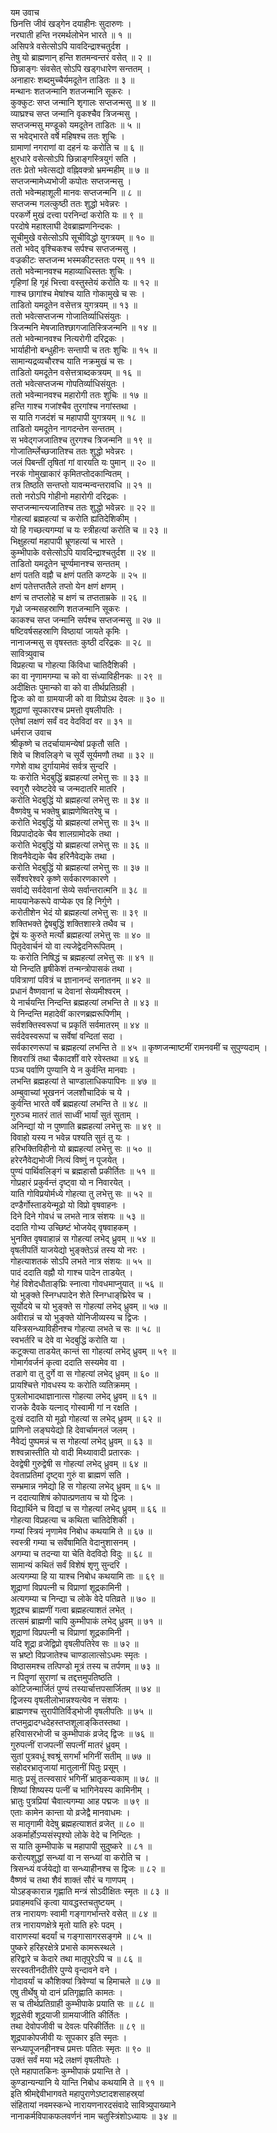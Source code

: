 यम उवाच  
छिनत्ति जीवं खड्गेन दयाहीनः सुदारुणः ।  
नरघाती हन्ति नरमर्थलोभेन भारते ॥ १ ॥  
असिपत्रे वसेत्सोऽपि यावदिन्द्राश्चतुर्दश ।  
तेषु यो ब्राह्मणान् हन्ति शतमन्वन्तरं वसेत् ॥ २ ॥  
छिन्नाङ्‌गः संवसेत् सोऽपि खड्गधारेण सन्ततम् ।  
अनाहारः शब्दमुच्चैर्यमदूतेन ताडितः ॥ ३ ॥  
मन्थानः शतजन्मानि शतजन्मानि सूकरः ।  
कुक्कुटः सप्त जन्मानि शृगालः सप्तजन्मसु ॥ ४ ॥  
व्याघ्रश्च सप्त जन्मानि वृकश्चैव त्रिजन्मसु ।  
सप्तजन्मसु मण्डूको यमदूतेन ताडितः ॥ ५ ॥  
स भवेद्भारते वर्षे महिषश्च ततः शुचिः ।  
ग्रामाणां नगराणां वा दहनं यः करोति च ॥ ६ ॥  
क्षुरधारे वसेत्सोऽपि छिन्नाङ्‌गस्त्रियुगं सति ।  
ततः प्रेतो भवेत्सद्यो वह्निवक्त्रो भ्रमन्महीम् ॥ ७ ॥  
सप्तजन्मामेध्यभोजी कपोतः सप्तजन्मसु ।  
ततो भवेन्महाशूली मानवः सप्तजन्मनि ॥ ८ ॥  
सप्तजन्म गलत्कुष्ठी ततः शुद्धो भवेन्नरः ।  
परकर्णे मुखं दत्त्वा परनिन्दां करोति यः ॥ ९ ॥  
परदोषे महाश्लाघी देवब्राह्मणनिन्दकः ।  
सूचीमुखे वसेत्सोऽपि सूचीविद्धो युगत्रयम् ॥ १० ॥  
ततो भवेद्‌ वृश्चिकश्च सर्पश्च सप्तजन्मसु ।  
वज्रकीटः सप्तजन्म भस्मकीटस्ततः परम् ॥ ११ ॥  
ततो भवेन्मानवश्च महाव्याधिस्ततः शुचिः ।  
गृहिणां हि गृहं भित्त्वा वस्तुस्तेयं करोति यः ॥ १२ ॥  
गाश्च छागांश्च मेषांश्च याति गोकामुखे च सः ।  
ताडितो यमदूतेन वसेत्तत्र युगत्रयम् ॥ १३ ॥  
ततो भवेत्सप्तजन्म गोजातिर्व्याधिसंयुतः ।  
त्रिजन्मनि मेषजातिश्छागजातिस्त्रिजन्मनि ॥ १४ ॥  
ततो भवेन्मानवश्च नित्यरोगी दरिद्रकः ।  
भार्याहीनो बन्धुहीनः सन्तापी च ततः शुचिः ॥ १५ ॥  
सामान्यद्रव्यचौरश्च याति नक्रमुखं च सः ।  
ताडितो यमदूतेन वसेत्तत्राब्दकत्रयम् ॥ १६ ॥  
ततो भवेत्सप्तजन्म गोपतिर्व्याधिसंयुतः ।  
ततो भवेन्मानवश्च महारोगी ततः शुचिः ॥ १७ ॥  
हन्ति गाश्च गजांश्चैव तुरगांश्च नगांस्तथा ।  
स याति गजदंशं च महापापी युगत्रयम् ॥ १८ ॥  
ताडितो यमदूतेन नागदन्तेन सन्ततम् ।  
स भवेद्‌गजजातिश्च तुरगश्च त्रिजन्मनि ॥ १९ ॥  
गोजातिर्म्लेच्छजातिश्च ततः शुद्धो भवेन्नरः ।  
जलं पिबन्तीं तृषितां गां वारयति यः पुमान् ॥ २० ॥  
नरकं गोमुखाकारं कृमितप्तोदकान्वितम् ।  
तत्र तिष्ठति सन्तप्तो यावन्मन्वन्तरावधि ॥ २१ ॥  
ततो नरोऽपि गोहीनो महारोगी दरिद्रकः ।  
सप्तजन्मान्त्यजातिश्च ततः शुद्धो भवेन्नरः ॥ २२ ॥  
गोहत्यां ब्रह्महत्यां च करोति ह्यतिदेशिकीम् ।  
यो हि गच्छत्यगम्यां च यः स्त्रीहत्यां करोति च ॥ २३ ॥  
भिक्षुहत्यां महापापी भ्रूणहत्यां च भारते ।  
कुम्भीपाके वसेत्सोऽपि यावदिन्द्राश्चतुर्दश ॥ २४ ॥  
ताडितो यमदूतेन चूर्ण्यमानश्च सन्ततम् ।  
क्षणं पतति वह्नौ च क्षणं पतति कण्टके ॥ २५ ॥  
क्षणं पतेत्तप्ततैले तप्तो येन क्षणं क्षणम् ।  
क्षणं च तप्तलोहे च क्षणं च तप्तताम्रके ॥ २६ ॥  
गृध्रो जन्मसहस्राणि शतजन्मानि सूकरः ।  
काकश्च सप्त जन्मानि सर्पश्च सप्तजन्मसु ॥ २७ ॥  
षष्टिवर्षसहस्राणि विष्ठायां जायते कृमिः ।  
नानाजन्मसु स वृषस्ततः कुष्ठी दरिद्रकः ॥ २८ ॥  
सावित्र्युवाच  
विप्रहत्या च गोहत्या किंविधा चातिदैशिकी ।  
का वा नृणामगम्या च को वा संध्याविहीनकः ॥ २९ ॥  
अदीक्षितः पुमान्को वा को वा तीर्थप्रतिग्रही ।  
द्विजः को वा ग्रामयाजी को वा विप्रोऽथ देवलः ॥ ३० ॥  
शूद्राणां सूपकारश्च प्रमत्तो वृषलीपतिः ।  
एतेषां लक्षणं सर्वं वद वेदविदां वर ॥ ३१ ॥  
धर्मराज उवाच  
श्रीकृष्णे च तदर्चायामन्येषां प्रकृतौ सति ।  
शिवे च शिवलिङ्‌गे च सूर्ये सूर्यमणौ तथा ॥ ३२ ॥  
गणेशे वाथ दुर्गायामेवं सर्वत्र सुन्दरि ।  
यः करोति भेदबुद्धिं ब्रह्महत्यां लभेत्तु सः ॥ ३३ ॥  
स्वगुरौ स्वेष्टदेवे च जन्मदातरि मातरि ।  
करोति भेदबुद्धिं यो ब्रह्महत्यां लभेत्तु सः ॥ ३४ ॥  
वैष्णवेषु च भक्तेषु ब्राह्मणेष्वितरेषु च ।  
करोति भेदबुद्धिं यो ब्रह्महत्यां लभेत्तु सः ॥ ३५ ॥  
विप्रपादोदके चैव शालग्रामोदके तथा ।  
करोति भेदबुद्धिं यो ब्रह्महत्यां लभेत्तु सः ॥ ३६ ॥  
शिवनैवेद्यके चैव हरिनैवेद्यके तथा ।  
करोति भेदबुद्धिं यो ब्रह्महत्यां लभेत्तु सः ॥ ३७ ॥  
सर्वेश्वरेश्वरे कृष्णे सर्वकारणकारणे ।  
सर्वाद्ये सर्वदेवानां सेव्ये सर्वान्तरात्मनि ॥ ३८ ॥  
माययानेकरूपे वाप्येक एव हि निर्गुणे ।  
करोतीशेन भेदं यो ब्रह्महत्यां लभेत्तु सः ॥ ३९ ॥  
शक्तिभक्ते द्वेषबुद्धिं शक्तिशास्त्रे तथैव च ।  
द्वेषं यः कुरुते मर्त्यो ब्रह्महत्यां लभेत्तु सः ॥ ४० ॥  
पितृदेवार्चनं यो वा त्यजेद्वेदनिरूपितम् ।  
यः करोति निषिद्धं च ब्रह्महत्यां लभेत्तु सः ॥ ४१ ॥  
यो निन्दति हृषीकेशं तन्मन्त्रोपासकं तथा ।  
पवित्राणां पवित्रं च ज्ञानानन्दं सनातनम् ॥ ४२ ॥  
प्रधानं वैष्णवानां च देवानां सेव्यमीश्वरम् ।  
ये नार्चयन्ति निन्दन्ति ब्रह्महत्यां लभन्ति ते ॥ ४३ ॥  
ये निन्दन्ति महादेवीं कारणब्रह्मरूपिणीम् ।  
सर्वशक्तिस्वरूपां च प्रकृतिं सर्वमातरम् ॥ ४४ ॥  
सर्वदेवस्वरूपां च सर्वेषां वन्दितां सदा ।  
सर्वकारणरूपां च ब्रह्महत्यां लभन्ति ते ॥ ४५ ॥
कृष्णजन्माष्टमीं रामनवमीं च सुपुण्यदाम् ।  
शिवरात्रिं तथा चैकादशीं वारे रवेस्तथा ॥ ४६ ॥  
पञ्च पर्वाणि पुण्यानि ये न कुर्वन्ति मानवाः ।  
लभन्ति ब्रह्महत्यां ते चाण्डालाधिकपापिनः ॥ ४७ ॥  
अम्बुवाच्यां भूखननं जलशौचादिकं च ये ।  
कुर्वन्ति भारते वर्षे ब्रह्महत्यां लभन्ति ते ॥ ४८ ॥  
गुरुञ्च मातरं तातं साध्वीं भार्यां सुतं सुताम् ।  
अनिन्द्यां यो न पुष्णाति ब्रह्महत्यां लभेत्तु सः ॥ ४९ ॥  
विवाहो यस्य न भवेन्न पश्यति सुतं तु यः ।  
हरिभक्तिविहीनो यो ब्रह्महत्यां लभेत्तु सः ॥ ५० ॥  
हरेरनैवेद्यभोजी नित्यं विष्णुं न पूजयेत् ।  
पुण्यं पार्थिवलिङ्‌गं च ब्रह्महासौ प्रकीर्तितः ॥ ५१ ॥  
गोप्रहारं प्रकुर्वन्तं दृष्ट्वा यो न निवारयेत् ।  
याति गोविप्रयोर्मध्ये गोहत्या तु लभेत्तु सः ॥ ५२ ॥  
दण्डैर्गोस्ताडयेन्मूढो यो विप्रो वृषवाहनः ।  
दिने दिने गोवधं च लभते नात्र संशयः ॥ ५३ ॥  
ददाति गोभ्य उच्छिष्टं भोजयेद्‌ वृषवाहकम् ।  
भुनक्ति वृषवाहान्नं स गोहत्यां लभेद्‌ ध्रुवम् ॥ ५४ ॥  
वृषलीपतिं याजयेद्यो भुङ्‌क्तेऽन्नं तस्य यो नरः ।  
गोहत्याशतकं सोऽपि लभते नात्र संशयः ॥ ५५ ॥  
पादं ददाति वह्नौ यो गाश्च पादेन ताडयेत् ।  
गेहं विशेदधौताङ्‌घ्रिः स्नात्वा गोवधमाप्नुयात् ॥ ५६ ॥  
यो भुङ्‌क्ते स्निग्धपादेन शेते स्निग्धाङ्‌घ्रिरेव च ।  
सूर्योदये च यो भुङ्‌क्ते स गोहत्यां लभेद्‌ ध्रुवम् ॥ ५७ ॥  
अवीरान्नं च यो भुङ्‌क्ते योनिजीव्यस्य च द्विजः ।  
यस्त्रिसन्ध्याविहीनश्च गोहत्या लभते च सः ॥ ५८ ॥  
स्वभर्तरि च देवे वा भेदबुद्धिं करोति या ।  
कटूक्त्या ताडयेत् कान्तं सा गोहत्यां लभेद्‌ ध्रुवम् ॥ ५९ ॥  
गोमार्गवर्जनं कृत्वा ददाति सस्यमेव वा ।  
तडागे वा तु दुर्गे वा स गोहत्यां लभेद्‌ ध्रुवम् ॥ ६० ॥  
प्रायश्चित्ते गोवधस्य यः करोति व्यतिक्रमम् ।  
पुत्रलोभादथाज्ञानात्स गोहत्या लभेद्‌ ध्रुवम् ॥ ६१ ॥  
राजके दैवके यत्नाद्‌ गोस्वामी गां न रक्षति ।  
दुःखं ददाति यो मूढो गोहत्यां स लभेद्‌ ध्रुवम् ॥ ६२ ॥  
प्राणिनो लङ्घयेद्यो हि देवार्चामनलं जलम् ।  
नैवेद्यं पुष्पमन्नं च स गोहत्यां लभेद्‌ ध्रुवम् ॥ ६३ ॥  
शश्वन्नास्तीति यो वादी मिथ्यावादी प्रतारकः ।  
देवद्वेषी गुरुद्वेषी स गोहत्यां लभेद्‌ ध्रुवम् ॥ ६४ ॥  
देवताप्रतिमां दृष्ट्वा गुरुं वा ब्राह्मणं सति ।  
सम्भ्रमान्न नमेद्यो हि स गोहत्या लभेद्‌ ध्रुवम् ॥ ६५ ॥  
न ददात्याशिषं कोपात्प्रणताय च यो द्विजः ।  
विद्यार्थिने च विद्यां च स गोहत्यां लभेद्‌ ध्रुवम् ॥ ६६ ॥  
गोहत्या विप्रहत्या च कथिता चातिदेशिकी ।  
गम्यां स्त्रियं नृणामेव निबोध कथयामि ते ॥ ६७ ॥  
स्वस्त्री गम्या च सर्वेषामिति वेदानुशासनम् ।  
अगम्या च तदन्या या चेति वेदविदो विदुः ॥ ६८ ॥  
सामान्यं कथितं सर्वं विशेषं शृणु सुन्दरि ।  
अत्यगम्या हि या याश्च निबोध कथयामि ताः ॥ ६९ ॥  
शूद्राणां विप्रपत्नी च विप्राणां शूद्रकामिनी ।  
अत्यगम्या च निन्द्या च लोके वेदे पतिव्रते ॥ ७० ॥  
शूद्रश्च ब्राह्मणीं गत्वा ब्रह्महत्याशतं लभेत् ।  
तत्समं ब्राह्मणी चापि कुम्भीपाकं लभेद्‌ ध्रुवम् ॥ ७१ ॥  
शूद्राणां विप्रपत्नी च विप्राणां शूद्रकामिनी ।  
यदि शूद्रा व्रजेद्विप्रो वृषलीपतिरेव सः ॥ ७२ ॥  
स भ्रष्टो विप्रजातेश्च चाण्डालात्सोऽधमः स्मृतः ।  
विष्ठासमश्च तत्पिण्डो मूत्रं तस्य च तर्पणम् ॥ ७३ ॥  
न पितॄणां सुराणां च तद्दत्तमुपतिष्ठति ।  
कोटिजन्मार्जितं पुण्यं तस्यार्चात्तपसार्जितम् ॥ ७४ ॥  
द्विजस्य वृषलीलोभान्नश्यत्येव न संशयः ।  
ब्राह्मणश्च सुरापीतिर्विड्भोजी वृषलीपतिः ॥ ७५ ॥  
तप्तमुद्रादग्धदेहस्तप्तशूलाङ्‌कितस्तथा ।  
हरिवासरभोजी च कुम्भीपाकं व्रजेद्‌ द्विजः ॥ ७६ ॥  
गुरुपत्नीं राजपत्नीं सपत्नीं मातरं ध्रुवम् ।  
सुतां पुत्रवधूं श्वश्रूं सगर्भां भगिनीं सतीम् ॥ ७७ ॥  
सहोदरभ्रातृजायां मातुलानीं पितुः प्रसूम् ।  
मातुः प्रसूं तत्स्वसारं भगिनीं भ्रातृकन्यकाम् ॥ ७८ ॥  
शिष्यां शिष्यस्य पत्नीं च भागिनेयस्य कामिनीम् ।  
भ्रातुः पुत्रप्रियां चैवात्यगम्या आह पद्मजः ॥ ७९ ॥  
एताः कामेन कान्ता यो व्रजेद्वै मानवाधमः ।  
स मातृगामी वेदेषु ब्रह्महत्याशतं व्रजेत् ॥ ८० ॥  
अकर्मार्होऽप्यसंस्पृश्यो लोके वेदे च निन्दितः ।  
स याति कुम्भीपाके च महापापी सुदुष्करे ॥ ८१ ॥  
करोत्यशुद्धां सन्ध्यां वा न सन्ध्यां वा करोति च ।  
त्रिसन्ध्यं वर्जयेद्यो वा सन्ध्याहीनश्च स द्विजः ॥ ८२ ॥  
वैष्णवं च तथा शैवं शाक्तं सौरं च गाणपम् ।  
योऽहङ्‌कारान्न गृह्णाति मन्त्रं सोऽदीक्षितः स्मृतः ॥ ८३ ॥  
प्रवाहमवधिं कृत्वा यावद्धस्तचतुष्टयम् ।  
तत्र नारायणः स्वामी गङ्‌गागर्भान्तरे वसेत् ॥ ८४ ॥  
तत्र नारायणक्षेत्रे मृतो याति हरेः पदम् ।  
वाराणस्यां बदर्यां च गङ्‌गासागरसङ्‌गमे ॥ ८५ ॥  
पुष्करे हरिहरक्षेत्रे प्रभासे कामरूस्थले ।  
हरिद्वारे च केदारे तथा मातृपुरेऽपि च ॥ ८६ ॥  
सरस्वतीनदीतीरे पुण्ये वृन्दावने वने ।  
गोदावर्यां च कौशिक्यां त्रिवेण्यां च हिमाचले ॥ ८७ ॥  
एषु तीर्थेषु यो दानं प्रतिगृह्णाति कामतः ।  
स च तीर्थप्रतिग्राही कुम्भीपाके प्रयाति सः ॥ ८८ ॥  
शूद्रसेवी शूद्रयाजी ग्रामयाजीति कीर्तितः ।  
तथा देवोपजीवी च देवलः परिकीर्तितः ॥ ८९ ॥  
शूद्रपाकोपजीवी यः सूपकार इति स्मृतः ।  
सन्ध्यापूजनहीनश्च प्रमत्तः पतितः स्मृतः ॥ ९० ॥  
उक्तं सर्वं मया भद्रे लक्षणं वृषलीपतेः ।  
एते महापातकिनः कुम्भीपाकं प्रयान्ति ते ।  
कुण्डान्यन्यानि ये यान्ति निबोध कथयामि ते ॥ ९१ ॥  
इति श्रीमद्देवीभागवते महापुराणेऽष्टादशसाहस्र्यां  
संहितायां नवमस्कन्धे नारायणनारदसंवादे सावित्र्युपाख्याने  
नानाकर्मविपाकफलवर्णनं नाम चतुस्त्रिंशोऽध्यायः ॥ ३४ ॥
